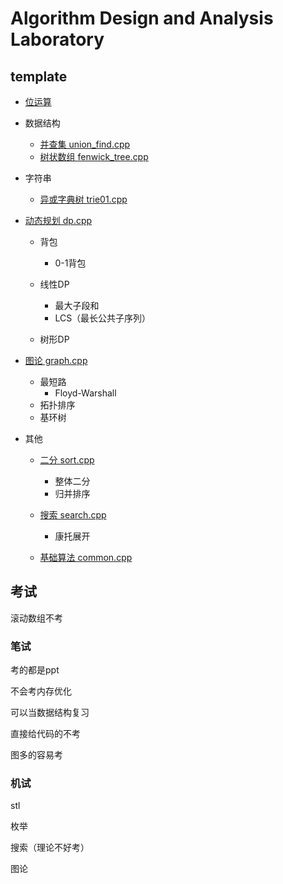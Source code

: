 # Algorithm Design and Analysis Laboratory

## template

- [位运算](template/bitwise_operations.md)
- 数据结构
  - [并查集 union_find.cpp](template/union_find.cpp)
  - [树状数组 fenwick_tree.cpp](template/fenwick_tree.cpp)
- 字符串
  - [异或字典树 trie01.cpp](template/trie01.cpp)
- [动态规划 dp.cpp](template/dp.cpp)
  - 背包
    
    - 0-1背包
  
  - 线性DP
    
    - 最大子段和
    - LCS（最长公共子序列）
  - 树形DP
- [图论 graph.cpp](template/graph.cpp)
  - 最短路
    - Floyd-Warshall
  - 拓扑排序
  - 基环树
- 其他
  
  - [二分 sort.cpp](template/sort.cpp)
    - 整体二分
    - 归并排序
    
  - [搜索 search.cpp](template/search.cpp)
    - 康托展开
  - [基础算法 common.cpp](template/common.cpp)

## 考试

滚动数组不考

### 笔试

考的都是ppt

不会考内存优化

可以当数据结构复习

直接给代码的不考

图多的容易考

### 机试

stl

枚举

搜索（理论不好考）

图论